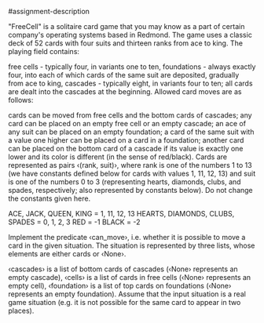 #assignment-description

"FreeCell" is a solitaire card game that you may know as a part of certain company's operating systems based in Redmond. The game uses a classic deck of 52 cards with four suits and thirteen ranks from ace to king. The playing field contains:

free cells - typically four, in variants one to ten,
foundations - always exactly four, into each of which cards of the same suit are deposited, gradually from ace to king,
cascades - typically eight, in variants four to ten; all cards are dealt into the cascades at the beginning.
Allowed card moves are as follows:

cards can be moved from free cells and the bottom cards of cascades;
any card can be placed on an empty free cell or an empty cascade;
an ace of any suit can be placed on an empty foundation;
a card of the same suit with a value one higher can be placed on a card in a foundation;
another card can be placed on the bottom card of a cascade if its value is exactly one lower and its color is different (in the sense of red/black).
Cards are represented as pairs ‹(rank, suit)›, where rank is one of the numbers 1 to 13 (we have constants defined below for cards with values 1, 11, 12, 13) and suit is one of the numbers 0 to 3 (representing hearts, diamonds, clubs, and spades, respectively; also represented by constants below). Do not change the constants given here.

ACE, JACK, QUEEN, KING = 1, 11, 12, 13
HEARTS, DIAMONDS, CLUBS, SPADES = 0, 1, 2, 3
RED = -1
BLACK = -2

Implement the predicate ‹can_move›, i.e. whether it is possible to move a card in the given situation. The situation is represented by three lists, whose elements are either cards or ‹None›.

‹cascades› is a list of bottom cards of cascades (‹None› represents an empty cascade),
‹cells› is a list of cards in free cells (‹None› represents an empty cell),
‹foundation› is a list of top cards on foundations (‹None› represents an empty foundation).
Assume that the input situation is a real game situation (e.g. it is not possible for the same card to appear in two places).